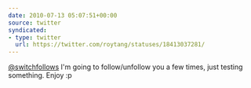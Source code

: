 ```yaml
---
date: 2010-07-13 05:07:51+00:00
source: twitter
syndicated:
- type: twitter
  url: https://twitter.com/roytang/statuses/18413037281/
---
```


[@switchfollows](https://twitter.com/switchfollows/) I'm going to follow/unfollow you a few times, just testing something. Enjoy :p